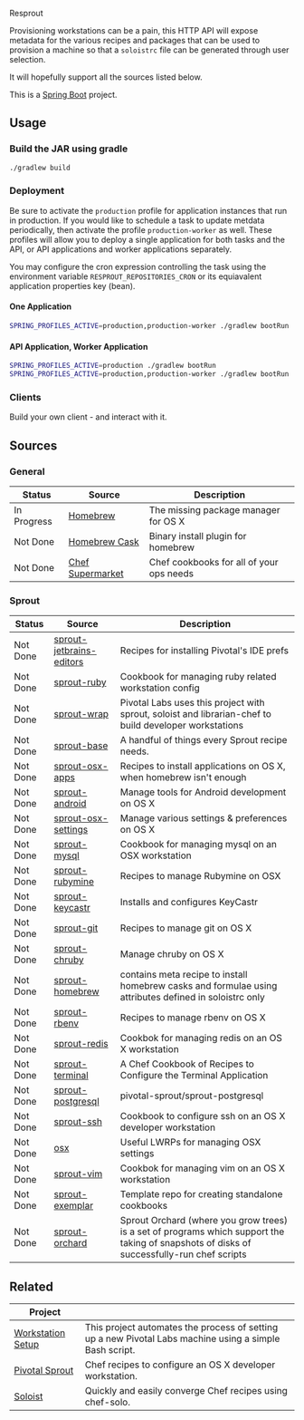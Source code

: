  Resprout

Provisioning workstations can be a pain, this HTTP API will expose metadata for the various recipes and packages that can be used to provision a machine so that a `soloistrc` file can be generated through user selection.

It will hopefully support all the sources listed below.

This is a [Spring Boot](http://projects.spring.io/spring-boot/) project.

## Usage

### Build the JAR using gradle

```bash
./gradlew build
```

### Deployment
Be sure to activate the `production` profile for application instances that run in production. If you would like to schedule a task to update metdata periodically, then activate the profile `production-worker` as well. These profiles will allow you to deploy a single application for both tasks and the API, or API applications and worker applications separately.

You may configure the cron expression controlling the task using the environment variable `RESPROUT_REPOSITORIES_CRON` or its equiavalent application properties key (bean).

#### One Application

```bash
SPRING_PROFILES_ACTIVE=production,production-worker ./gradlew bootRun
```

#### API Application, Worker Application

```bash
SPRING_PROFILES_ACTIVE=production ./gradlew bootRun                     # API Only - route to this instance
SPRING_PROFILES_ACTIVE=production,production-worker ./gradlew bootRun   # Worker   - do not route to this instance.
```

### Clients

Build your own client - and interact with it.
  
## Sources

### General

| Status | Source | Description |
|---|---|---|
| In Progress | [Homebrew](http://brew.sh/) | The missing package manager for OS X |
| Not Done | [Homebrew Cask](http://caskroom.io/) | Binary install plugin for homebrew |
| Not Done | [Chef Supermarket](https://supermarket.chef.io/) | Chef cookbooks for all of your ops needs |

### Sprout

| Status | Source | Description |
|---|---|---|
| Not Done | [sprout-jetbrains-editors](https://github.com/pivotal-sprout/sprout-jetbrains-editors) | Recipes for installing Pivotal&#39;s IDE prefs |
| Not Done | [sprout-ruby](https://github.com/pivotal-sprout/sprout-ruby) | Cookbook for managing ruby related workstation config |
| Not Done | [sprout-wrap](https://github.com/pivotal-sprout/sprout-wrap) | Pivotal Labs uses this project with sprout, soloist and librarian-chef to build developer workstations |
| Not Done | [sprout-base](https://github.com/pivotal-sprout/sprout-base) | A handful of things every Sprout recipe needs. |
| Not Done | [sprout-osx-apps](https://github.com/pivotal-sprout/sprout-osx-apps) | Recipes to install applications on OS X, when homebrew isn&#39;t enough |
| Not Done | [sprout-android](https://github.com/pivotal-sprout/sprout-android) | Manage tools for Android development on OS X |
| Not Done | [sprout-osx-settings](https://github.com/pivotal-sprout/sprout-osx-settings) | Manage various settings &amp; preferences on OS X |
| Not Done | [sprout-mysql](https://github.com/pivotal-sprout/sprout-mysql) | Cookbook for managing mysql on an OSX workstation |
| Not Done | [sprout-rubymine](https://github.com/pivotal-sprout/sprout-rubymine) | Recipes to manage Rubymine on OSX |
| Not Done | [sprout-keycastr](https://github.com/pivotal-sprout/sprout-keycastr) | Installs and configures KeyCastr |
| Not Done | [sprout-git](https://github.com/pivotal-sprout/sprout-git) | Recipes to manage git on OS X |
| Not Done | [sprout-chruby](https://github.com/pivotal-sprout/sprout-chruby) | Manage chruby on OS X |
| Not Done | [sprout-homebrew](https://github.com/pivotal-sprout/sprout-homebrew) | contains meta recipe to install homebrew casks and formulae using attributes defined in soloistrc only |
| Not Done | [sprout-rbenv](https://github.com/pivotal-sprout/sprout-rbenv) | Recipes to manage rbenv on OS X |
| Not Done | [sprout-redis](https://github.com/pivotal-sprout/sprout-redis) | Cookbok for managing redis on an OS X workstation |
| Not Done | [sprout-terminal](https://github.com/pivotal-sprout/sprout-terminal) | A Chef Cookbook of Recipes to Configure the Terminal Application |
| Not Done | [sprout-postgresql](https://github.com/pivotal-sprout/sprout-postgresql) | pivotal-sprout/sprout-postgresql |
| Not Done | [sprout-ssh](https://github.com/pivotal-sprout/sprout-ssh) | Cookbook to configure ssh on an OS X developer workstation |
| Not Done | [osx](https://github.com/pivotal-sprout/osx) | Useful LWRPs for managing OSX settings |
| Not Done | [sprout-vim](https://github.com/pivotal-sprout/sprout-vim) | Cookbok for managing vim on an OS X workstation |
| Not Done | [sprout-exemplar](https://github.com/pivotal-sprout/sprout-exemplar) | Template repo for creating standalone cookbooks |
| Not Done | [sprout-orchard](https://github.com/pivotal-sprout/sprout-orchard) | Sprout Orchard (where you grow trees) is a set of programs which support the taking of snapshots of disks of successfully-run chef scripts |

## Related

| Project | |
|---|---|
| [Workstation Setup](https://github.com/pivotal/workstation-setup) |  This project automates the process of setting up a new Pivotal Labs machine using a simple Bash script. |
| [Pivotal Sprout](https://github.com/pivotal-sprout) | Chef recipes to configure an OS X developer workstation. |
| [Soloist](https://github.com/mkocher/soloist) | Quickly and easily converge Chef recipes using chef-solo. |
